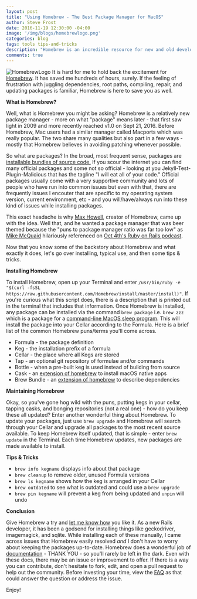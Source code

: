 ```yaml
---
layout: post
title: "Using Homebrew - The Best Package Manager for MacOS"
author: Steve Frost
date: 2016-11-19 12:30:00 -04:00
image: '/img/blogs/homebrewlogo.png'
categories: blog
tags: tools tips-and-tricks
description: "Homebrew is an incredible resource for new and old developers alike. Homebrew saves you time by compiling code, managing package dependencies, and much more!"
comments: true
---
```


![HomebrewLogo](/img/blogs/homebrewlogo.png)
It is hard for me to hold back the excitement for [Homebrew](http://brew.sh/). It has saved me hundreds of hours, surely. If the feeling of frustration with juggling dependencies, root paths, compiling, repair, and updating packages is familiar, Homebrew is here to save you as well.

**What is Homebrew?**

Well, what is Homebrew you might be asking? Homebrew is a relatively new package manager - more on what "package" means later - that first saw light in 2009 and more recently reached v1.0 on Sept 21, 2016. Before Homebrew, Mac users had a similar manager called Macports which was really popular. The two share many qualities but also part in a few ways - mostly that Homebrew believes in avoiding patching whenever possible.

So what are packages? In the broad, most frequent sense, packages are [installable bundles of source code.](https://computers.tutsplus.com/tutorials/homebrew-demystified-os-xs-ultimate-package-manager--mac-44884) If you scour the internet you can find many official packages and some not so official - looking at you Jekyll-Test-Plugin-Malicious that has the tagline "I will eat all of your code." Official packages usually come with a very supportive community and lots of people who have run into common issues but even with that, there are frequently issues I encouter that are specific to my operating system version, current environment, etc - and you will/have/always run into these kind of issues while installing packages.

This exact headache is why [Max Howell](https://twitter.com/mxcl), creator of Homebrew, came up with the idea. Well that, and he wanted a package manager that was beer themed because the "puns to package manager ratio was far too low" as [Mike McQuaid](https://twitter.com/MikeMcQuaid) hilariously referenced on [Oct 4th's Ruby on Rails podcast](http://5by5.tv/rubyonrails/221).

Now that you know some of the backstory about Homebrew and what exactly it does, let's go over installing, typical use, and then some tips & tricks.


**Installing Homebrew**

To install Homebrew, open up your Terminal and enter `/usr/bin/ruby -e "$(curl -fsSL https://raw.githubusercontent.com/Homebrew/install/master/install)"`. If you're curious what this script does, there is a description that is printed out in the terminal that includes that information. Once Homebrew is installed, any package can be installed via the command `brew package` i.e. `brew zzz` which is a package for a [command-line MacOS sleep program](https://github.com/Orc/Zzz). This will install the package into your Cellar according to the Formula. Here is a brief list of the common Homebrew puns/terms you'll come across.

* Formula - the package definition
* Keg - the installation prefix of a formula
* Cellar - the place where all Kegs are stored
* Tap - an optional git repository of formulae and/or commands
* Bottle - when a pre-built keg is used instead of building from source
* Cask - an [extension of homebrew](https://github.com/caskroom/homebrew-cask) to install macOS native apps
* Brew Bundle - an [extension of homebrew](https://github.com/Homebrew/homebrew-bundle) to describe dependencies

**Maintaining Homebrew**

Okay, so you've gone hog wild with the puns, putting kegs in your cellar, tapping casks, and bonging repositories (not a real one) - how do you keep these all updated? Enter another wonderful thing about Homebrew. To update your packages, just use `brew upgrade` and Homebrew will search through your Cellar and upgrade all packages to the most recent source available. To keep Homebrew itself updated, that is simple - enter `brew update` in the Terminal. Each time Homebrew updates, new packages are made available to install.

**Tips & Tricks**

* `brew info kegname` displays info about that package
* `brew cleanup` to remove older, unused Formula versions
* `brew ls kegname` shows how the keg is arranged in your Cellar
* `brew outdated` to see what is outdated and could use a `brew upgrade`
* `brew pin kegname` will prevent a keg from being updated and `unpin` will undo

**Conclusion**

Give Homebrew a try and [let me know how](https://twitter.com/SteveEff) you like it. As a new Rails developer, it has been a godsend for installing things like geckodriver, imagemagick, and sqlite. While installing each of these manually, I came across issues that Homebrew easily resolved *and* I don't have to worry about keeping the packages up-to-date. Homebrew does a wonderful job of [documentation](https://github.com/Homebrew/brew/tree/master/docs) - THANK YOU - so you'll rarely be left in the dark. Even with these docs, there may be an issue or improvement to offer. If there is a way you can contribute, don't hesitate to fork, edit, and open a pull request to help out the community. Before investing your time, view the [FAQ](https://github.com/Homebrew/brew/blob/master/docs/FAQ.md) as that could answer the question or address the issue.

Enjoy!
